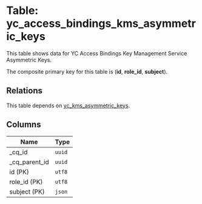 # Table: yc_access_bindings_kms_asymmetric_keys

This table shows data for YC Access Bindings Key Management Service Asymmetric Keys.

The composite primary key for this table is (**id**, **role_id**, **subject**).

## Relations

This table depends on [yc_kms_asymmetric_keys](yc_kms_asymmetric_keys.md).

## Columns

| Name          | Type          |
| ------------- | ------------- |
|_cq_id|`uuid`|
|_cq_parent_id|`uuid`|
|id (PK)|`utf8`|
|role_id (PK)|`utf8`|
|subject (PK)|`json`|